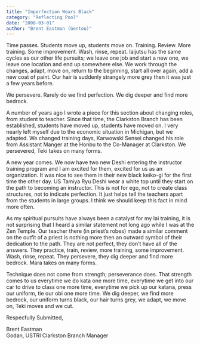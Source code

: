 ```yaml
---
title: "Imperfection Wears Black"
category: "Reflecting Pool"
date: "2008-03-01"
author: "Brent Eastman (Gentou)"
---
```


Time passes. Students move up, students move on. Training. Review. More training. Some improvement. Wash, rinse, repeat. Iaijutsu has the same cycles as our other life pursuits; we leave one job and start a new one, we leave one location and end up somewhere else. We work through the changes, adapt, move on, return to the beginning, start all over again, add a new coat of paint. Our hair is suddenly strangely more grey then it was just a few years before.

We persevere. Rarely do we find perfection. We dig deeper and find more bedrock.

A number of years ago I wrote a piece for this section about changing roles, from student to teacher. Since that time, the Clarkston Branch has been established, students have moved up, students have moved on. I very nearly left myself due to the economic situation in Michigan, but we adapted. We changed training days, Karwowski Sensei changed his role from Assistant Manger at the Honbu to the Co-Manager at Clarkston. We persevered, Teki takes on many forms.

A new year comes. We now have two new Deshi entering the instructor training program and I am excited for them, excited for us as an organization. It was nice to see them in their new black keiko-gi for the first time the other day. US Tamiya Ryu Deshi wear a white top until they start on the path to becoming an instructor. This is not for ego, not to create class structures, not to indicate perfection. It just helps tell the teachers apart from the students in large groups. I think we should keep this fact in mind more often.

As my spiritual pursuits have always been a catalyst for my Iai training, it is not surprising that I heard a similar statement not long ago while I was at the Zen Temple. Our teacher there (in priest’s robes) made a similar comment on the outfit of a priest is nothing more then an outward symbol of their dedication to the path. They are not perfect, they don’t have all of the answers. They practice, train, review, more training, some improvement. Wash, rinse, repeat. They persevere, they dig deeper and find more bedrock. Mara takes on many forms.

Technique does not come from strength; perseverance does. That strength comes to us everytime we do kata one more time, everytime we get into our car to drive to class one more time, everytime we pick up our katana, press our uniform, tie our obi one more time. We dig deeper, we find more bedrock, our uniform turns black, our hair turns grey, we adapt, we move on, Teki moves and we cut.

Respecfully Submitted,

Brent Eastman<br>
Godan, USTRI Clarkston Branch Manager

